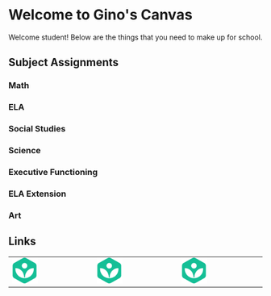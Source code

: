 # Welcome to Gino's Canvas #

Welcome student! Below are the things that you need to make up for school. 

## Subject Assignments

### Math



### ELA



### Social Studies



### Science



### Executive Functioning



### ELA Extension



### Art



## Links 

<table style="border: none;">
<tr>
    <td alignment="center">
        <a href="https://www.khanacademy.org/math/get-ready-for-7th-grade"><img width="33%" src="/Assets/Canvas/Images/khan.png" alt="Khan Academy" /></a>
    </td>
    <td alignment="center">
        <a href="https://www.khanacademy.org/math/get-ready-for-7th-grade"><img width="33%" src="/Assets/Canvas/Images/khan.png" alt="" /></a>
    </td>
    <td alignment="center">
        <a href="https://www.khanacademy.org/math/get-ready-for-7th-grade"><img width="33%" src="/Assets/Canvas/Images/khan.png" alt="" /></a>
    </td>
</tr>
</table>